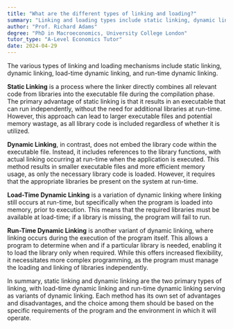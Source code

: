 ```yaml
---
title: "What are the different types of linking and loading?"
summary: "Linking and loading types include static linking, dynamic linking, load-time dynamic linking, and run-time dynamic linking, each defining how programs are connected and executed in memory."
author: "Prof. Richard Adams"
degree: "PhD in Macroeconomics, University College London"
tutor_type: "A-Level Economics Tutor"
date: 2024-04-29
---
```


The various types of linking and loading mechanisms include static linking, dynamic linking, load-time dynamic linking, and run-time dynamic linking.

**Static Linking** is a process where the linker directly combines all relevant code from libraries into the executable file during the compilation phase. The primary advantage of static linking is that it results in an executable that can run independently, without the need for additional libraries at run-time. However, this approach can lead to larger executable files and potential memory wastage, as all library code is included regardless of whether it is utilized.

**Dynamic Linking**, in contrast, does not embed the library code within the executable file. Instead, it includes references to the library functions, with actual linking occurring at run-time when the application is executed. This method results in smaller executable files and more efficient memory usage, as only the necessary library code is loaded. However, it requires that the appropriate libraries be present on the system at run-time.

**Load-Time Dynamic Linking** is a variation of dynamic linking where linking still occurs at run-time, but specifically when the program is loaded into memory, prior to execution. This means that the required libraries must be available at load-time; if a library is missing, the program will fail to run.

**Run-Time Dynamic Linking** is another variant of dynamic linking, where linking occurs during the execution of the program itself. This allows a program to determine when and if a particular library is needed, enabling it to load the library only when required. While this offers increased flexibility, it necessitates more complex programming, as the program must manage the loading and linking of libraries independently.

In summary, static linking and dynamic linking are the two primary types of linking, with load-time dynamic linking and run-time dynamic linking serving as variants of dynamic linking. Each method has its own set of advantages and disadvantages, and the choice among them should be based on the specific requirements of the program and the environment in which it will operate.
    